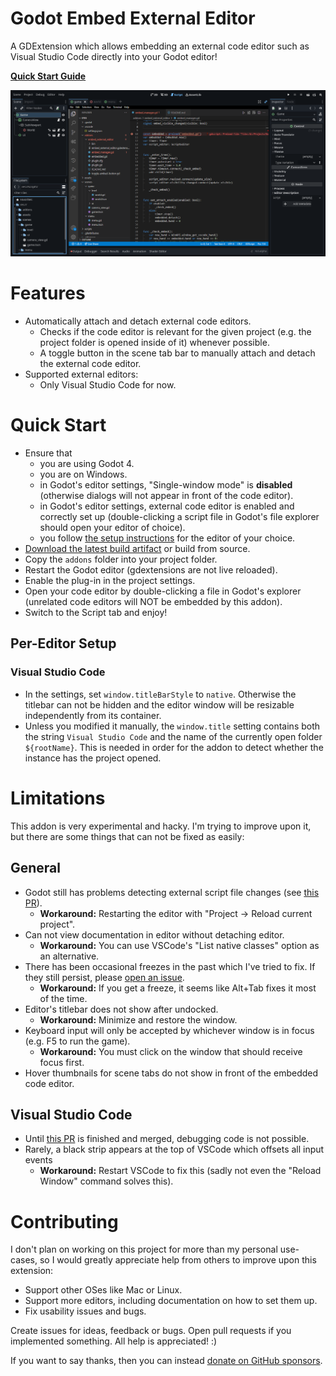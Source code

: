 # Godot Embed External Editor

A GDExtension which allows embedding an external code editor such as Visual Studio Code directly into your Godot editor!

**[Quick Start Guide](#quick-start)**

![Preview Image](docs/preview.png)

# Features

- Automatically attach and detach external code editors.
  - Checks if the code editor is relevant for the given project (e.g. the project folder is opened inside of it) whenever possible.
  - A toggle button in the scene tab bar to manually attach and detach the external code editor.
- Supported external editors:
  - Only Visual Studio Code for now.

# Quick Start

- Ensure that
  - you are using Godot 4.
  - you are on Windows.
  - in Godot's editor settings, "Single-window mode" is **disabled** (otherwise dialogs will not appear in front of the code editor).
  - in Godot's editor settings, external code editor is enabled and correctly set up (double-clicking a script file in Godot's file explorer should open your editor of choice).
  - you follow [the setup instructions](#per-editor-setup) for the editor of your choice.
- [Download the latest build artifact](https://nightly.link/RedMser/godot-embed-external-editor/workflows/build/master/godot-embed-external-editor_master.zip) or build from source.
- Copy the `addons` folder into your project folder.
- Restart the Godot editor (gdextensions are not live reloaded).
- Enable the plug-in in the project settings.
- Open your code editor by double-clicking a file in Godot's explorer (unrelated code editors will NOT be embedded by this addon).
- Switch to the Script tab and enjoy!

## Per-Editor Setup

### Visual Studio Code

- In the settings, set `window.titleBarStyle` to `native`. Otherwise the titlebar can not be hidden and the editor window will be resizable independently from its container.
- Unless you modified it manually, the `window.title` setting contains both the string `Visual Studio Code` and the name of the currently open folder `${rootName}`. This is needed in order for the addon to detect whether the instance has the project opened.

# Limitations

This addon is very experimental and hacky. I'm trying to improve upon it, but there are some things that can not be fixed as easily:

## General

- Godot still has problems detecting external script file changes (see [this PR](https://github.com/godotengine/godot/issues/49298)).
  - **Workaround:** Restarting the editor with "Project -> Reload current project".
- Can not view documentation in editor without detaching editor.
  - **Workaround:** You can use VSCode's "List native classes" option as an alternative.
- There has been occasional freezes in the past which I've tried to fix. If they still persist, please [open an issue](https://github.com/redmser/godot-embed-external-editor/issues/new).
  - **Workaround:** If you get a freeze, it seems like Alt+Tab fixes it most of the time.
- Editor's titlebar does not show after undocked.
  - **Workaround:** Minimize and restore the window.
- Keyboard input will only be accepted by whichever window is in focus (e.g. F5 to run the game).
  - **Workaround:** You must click on the window that should receive focus first.
- Hover thumbnails for scene tabs do not show in front of the embedded code editor.

## Visual Studio Code

- Until [this PR](https://github.com/godotengine/godot-vscode-plugin/pull/400) is finished and merged, debugging code is not possible.
- Rarely, a black strip appears at the top of VSCode which offsets all input events
  - **Workaround:** Restart VSCode to fix this (sadly not even the "Reload Window" command solves this).

# Contributing

I don't plan on working on this project for more than my personal use-cases, so I would greatly appreciate help from others to improve upon this extension:

- Support other OSes like Mac or Linux.
- Support more editors, including documentation on how to set them up.
- Fix usability issues and bugs.

Create issues for ideas, feedback or bugs. Open pull requests if you implemented something. All help is appreciated! :)

If you want to say thanks, then you can instead [donate on GitHub sponsors](https://github.com/RedMser/godot-embed-external-editor).
